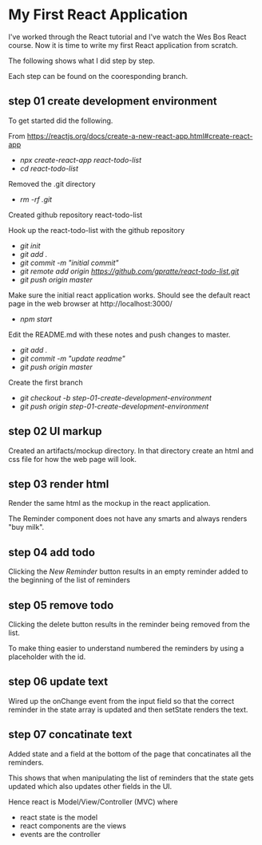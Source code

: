 # My First React Application
I've worked through the React tutorial and I've watch the Wes Bos
React course. Now it is time to write my first React application
from scratch. 

The following shows what I did step by step.

Each step can be found on the cooresponding branch. 

## step 01 create development environment
To get started did the following.

From https://reactjs.org/docs/create-a-new-react-app.html#create-react-app
* _npx create-react-app react-todo-list_
* _cd react-todo-list_ 

Removed the .git directory 
* _rm -rf .git_

Created github repository react-todo-list

Hook up the react-todo-list with the github repository
* _git init_
* _git add ._
* _git commit -m "initial commit"_
* _git remote add origin https://github.com/gpratte/react-todo-list.git_
* _git push origin master_

Make sure the initial react application works. Should see the default react page in the web browser at http://localhost:3000/
* _npm start_


Edit the README.md with these notes and push changes to master.
* _git add ._
* _git commit -m "update readme"_
* _git push origin master_


Create the first branch 
* _git checkout -b step-01-create-development-environment_
* _git push origin step-01-create-development-environment_

## step 02 UI markup
Created an artifacts/mockup directory. In that directory create an 
html and css file for how the web page will look.

## step 03 render html
Render the same html as the mockup in the react application.

The Reminder component does not have any smarts and always renders "buy milk".

## step 04 add todo
Clicking the _New Reminder_ button results in an empty reminder added to the 
beginning of the list of reminders

## step 05 remove todo
Clicking the delete button results in the reminder being removed from the list. 

To make thing easier to understand numbered the reminders by using a placeholder with the id.

## step 06 update text
Wired up the onChange event from the input field so that the correct reminder
in the state array is updated and then setState renders the text. 

## step 07 concatinate text
Added state and a field at the bottom of the page that concatinates all the reminders. 

This shows that when manipulating the list of reminders that the state gets updated 
which also updates other fields in the UI.

Hence react is Model/View/Controller (MVC) where
* react state is the model
* react components are the views
* events are the controller
